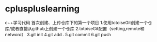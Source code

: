 # cpluspluslearning
c++学习代码
首次创建、上传仓库下的第一个项目
1.使用totoiseGit创建一个仓库/或者直接从github上创建一个仓库
2.totoiseGit配置（setting,remote和netword）
3.git init
4.git add .
5.git commit
6.git push
